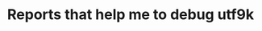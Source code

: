 ---
title: "Reports that help me to debug utf9k"
slug: "debug"
category: "debug"
tags:
- "debug"
- "hugo"
- "index"
- "meta"
---